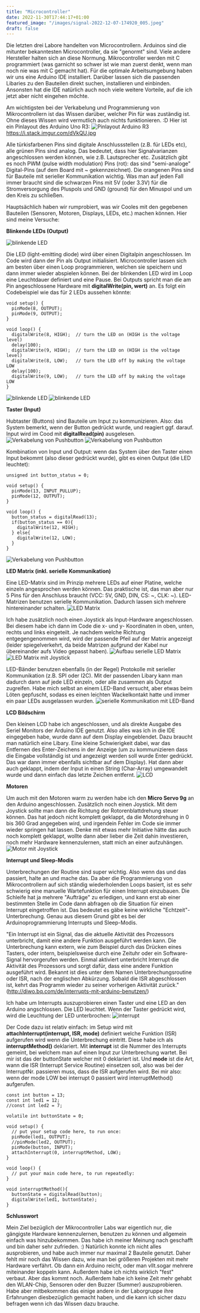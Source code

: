 ```yaml
---
title: "Microcontroller"
date: 2022-11-30T17:44:17+01:00
featured_image: "/images/signal-2022-12-07-174920_005.jpeg"
draft: false
---
```


Die letzten drei Labore handelten von Microcontrollern. Arduinos sind die mitunter bekanntesten Microcontroller, da sie "genormt" sind. Viele andere Hersteller halten sich an diese Normung. Mikrocontroller werden mit C programmiert (was garnicht so schwer ist wie man zuerst denkt, wenn man noch nie was mit C gemacht hat). Für die optimale Arbeitsumgebung haben wir uns eine Arduino IDE installiert. Darüber lassen sich die passenden Libaries zu den Bauteilen direkt suchen, installieren und einbinden. Ansonsten hat die IDE natürlich auch noch viele weitere Vorteile, auf die ich jetzt aber nicht eingehen möchte.

Am wichtigsten bei der Verkabelung und Programmierung von Mikrocontrollern ist das Wissen darüber, welcher Pin für was zuständig ist. Ohne dieses Wissen wird vermutlich auch nichts funktionieren. :D Hier ist ein Pinlayout des Arduino Uno R3:
![Pinlayout Arduino R3](arduinoUnoR3_pinlayout.jpg)
https://i.stack.imgur.com/dVkQU.jpg

Alle türkisfarbenen Pins sind digitale Anschlussstellen (z.B. für LEDs etc), alle grünen Pins sind analog. Das bedeutet, dass hier Signalvarianzen angeschlossen werden können, wie z.B. Lautsprecher etc. Zusätzlich gibt es noch PWM (pulse width modulation) Pins (rot): das sind "semi-analoge" Digital-Pins (auf dem Board mit ~ gekennzeichnet).
Die orangenen Pins sind für Bauteile mit serieller Kommunikation wichtig.
Was man auf jeden Fall immer braucht sind die schwarzen Pins mit 5V (oder 3.3V) für die Stromversorgung des Pluspols und GND (ground) für den Minuspol und um den Kreis zu schließen.

Hauptsächlich haben wir rumprobiert, was wir Cooles mit den gegebenen Bauteilen (Sensoren, Motoren, Displays, LEDs, etc.) machen können. Hier sind meine Versuche:

**Blinkende LEDs (Output)**

![blinkende LED](signal-2022-12-07-181505.gif)

Die LED (light-emitting diode) wird über einen Digitalpin angeschlossen. Im Code wird dann der Pin als Output initialisiert. Microcontroller lassen sich am besten über einen Loop programmieren, welchen sie speichern und dann immer wieder abspielen können. Bei der blinkenden LED wird im Loop eine Leuchtdauer definiert und eine Pause. Bei Outputs spricht man die am Pin angeschlossene Hardware mit **digitalWrite(pin, wert)** an. Es folgt ein Codebeispiel wie das für 2 LEDs aussehen könnte:
```Shell
void setup() {
  pinMode(8, OUTPUT);
  pinMode(9, OUTPUT);
}

void loop() {
  digitalWrite(8, HIGH);  // turn the LED on (HIGH is the voltage level)
  delay(100);  
  digitalWrite(9, HIGH);  // turn the LED on (HIGH is the voltage level)
  digitalWrite(8, LOW);   // turn the LED off by making the voltage LOW
  delay(100); 
  digitalWrite(9, LOW);   // turn the LED off by making the voltage LOW
}
```
![blinkende LED](signal-2022-12-07-181538.gif)
![blinkende LED](signal-2022-12-07-181555.gif)

**Taster (Input)**

Hubtaster (Buttons) sind Bauteile um Input zu kommunizieren. Also: das System bemerkt, wenn der Button gedrückt wurde, und reagiert ggf. darauf. Input wird im Cood mit **digitalRead(pin)** ausgelesen.
![Verkabelung von Pushbutton](signal-2022-12-07-174920_002.jpeg)
![Verkabelung von Pushbutton](signal-2022-12-07-174920_003.jpeg)

Kombination von Input und Output: wenn das System über den Taster einen Input bekommt (also dieser gedrückt wurde), gibt es einen Output (die LED leuchtet):
```Shell
unsigned int button_status = 0;

void setup() {
  pinMode(13, INPUT_PULLUP);
  pinMode(12, OUTPUT);
}

void loop() {
  button_status = digitalRead(13);
  if(button_status == 0){
    digitalWrite(12, HIGH);
  } else{
    digitalWrite(12, LOW);
  }
}
```
![Verkabelung von Pushbutton](signal-2022-12-07-174920_009.jpeg)

**LED Matrix (inkl. serielle Kommunikation)**

Eine LED-Matrix sind im Prinzip mehrere LEDs auf einer Platine, welche einzeln angesprochen werden können. Das praktische ist, das man aber nur 5 Pins für den Anschluss braucht (VCC: 5V, GND, DIN, CS: ~, CLK: ~). LED-Matrizen benutzen serielle Kommunikation. Dadurch lassen sich mehrere hintereinander schalten.
![LED Matrix](signal-2022-12-07-181619.gif)


Ich habe zusätzlich noch einen Joystick als Input-Hardware angeschlossen. Bei diesem habe ich dann im Code die x- und y- Koordinaten in oben, unten, rechts und links eingeteilt. Je nachdem welche Richtung entgegengenommen wird, wird der passende Pfeil auf der Matrix angezeigt (leider spiegelverkehrt, da beide Matrizen aufgrund der Kabel nur übereinander aufs Video gepasst haben).
![Aufbau serielle LED Matrix](signal-2022-12-07-174920_012.jpeg)
![LED Matrix mit Joystick](signal-2022-12-07-181647.gif)

LED-Bänder benutzen ebenfalls (in der Regel) Protokolle mit serieller Kommunikation (z.B. SPI oder I2C). Mit der passenden Libary kann man dadurch dann auf jede LED einzeln, oder alle zusammen als Output zugreifen. Habe mich selbst an einem LED-Band versucht, aber etwas beim Löten gepfuscht, sodass es einen leichten Wackelkontakt hatte und immer ein paar LEDs ausgelassen wurden.
![serielle Kommunikation mit LED-Band](signal-2022-12-07-181414_002.jpeg)


**LCD Bildschirm**

Den kleinen LCD habe ich angeschlossen, und als direkte Ausgabe des Seriel Monitors der Arduino IDE genutzt. Also alles was ich in die IDE eingegeben habe, wurde dann auf dem Display eingeblendet. Dazu braucht man natürlich eine Libary. Eine kleine Schwierigkeit dabei, war das Entfernen des Enter-Zeichens in der Anzeige (um zu kommunizieren dass die Eingabe vollständig ist und angezeigt werden soll wurde Enter gedrückt. Das war dann immer ebenfalls sichtbar auf dem Display). Hat dann aber auch geklappt, indem der Input in einen String (Char-Array) umgewandelt wurde und dann einfach das letzte Zeichen entfernt.
![LCD](signal-2022-12-07-181631.gif)


**Motoren**

Um auch mit den Motoren warm zu werden habe ich den **Micro Servo 9g** an den Arduino angeschlossen. Zusätzlich noch einen Joystick. Mit dem Joystick sollte man dann die Richtung der Rotorenblattdrehung steuer können. Das hat jedoch nicht komplett geklappt, da die Motordrehung in 0 bis 360 Grad angegeben wird, und irgendein Fehler im Code sie immer wieder springen hat lassen. Denke mit etwas mehr Initiative hätte das auch noch komplett geklappt, wollte dann aber lieber die Zeit dahin investieren, noch mehr Hardware kennenzulernen, statt mich an einer aufzuhängen.
![Motor mit Joystick](signal-2022-12-07-174920_008.jpeg)


**Interrupt und Sleep-Modis**

Unterbrechungen der Routine sind super wichtig. Also wenn das und das passiert, halte an und mache das. Da aber die Programmierung von Mikrocontrollern auf sich ständig wiederholenden Loops basiert, ist es sehr schwierig eine manuelle Wartefunktion für einen Interrupt einzubauen. Die Schleife hat ja mehrere "Aufträge" zu erledigen, und kann erst ab einer bestimmten Stelle im Code dann abfragen ob die Situation für einen Interrupt eingetroffen ist. Das bedeutet es gäbe keine wirkliche "Echtzeit"-Unterbrechung. Genau aus diesem Grund gibt es bei der Arduinoprogrammierung Interrupts und Sleep-Modis.

"Ein Interrupt ist ein Signal, das die aktuelle Aktivität des Prozessors unterbricht, damit eine andere Funktion ausgeführt werden kann. Die Unterbrechung kann extern, wie zum Beispiel durch das Drücken eines Tasters, oder intern, beispielsweise durch eine Zeituhr oder ein Software-Signal hervorgerufen werden. Einmal aktiviert unterbricht Interrupt die Aktivität des Prozessors und sorgt dafür, dass eine andere Funktion ausgeführt wird. Bekannt ist dies unter dem Namen Unterbrechungsroutine oder ISR, nach der englischen Abkürzung. Sobald die ISR abgeschlossen ist, kehrt das Programm wieder zu seiner vorherigen Aktivität zurück."
(http://diwo.bq.com/de/interrupts-mit-arduino-benutzen/)

Ich habe um Interrupts auszuprobieren einen Taster und eine LED an den Arduino angschlossen. Die LED leuchtet. Wenn der Taster gedrückt wird, wird die Leuchtung der LED unterbrochen:
![interrupt](signal-2022-12-07-181701.gif)

Der Code dazu ist relativ einfach: im Setup wird mit **attachInterrupt(interrupt, ISR, mode)** definiert welche Funktion (ISR) aufgerufen wird wenn die Unterbrechung eintritt. Diese habe ich als **interruptMethod()** deklariert. Mit **interrupt** ist die Nummer des Interrupts gemeint, bei welchem man auf einen Input zur Unterbrechung wartet. Bei mir ist das der buttonState welcher mit 0 deklariert ist. Und **mode** ist die Art, wann die ISR (Interrupt Service Routine) einsetzen soll, also was bei der InterruptNr. passieren muss, dass die ISR aufgerufen wird. Bei mir also: wenn der mode LOW bei interrupt 0 passiert wird interruptMethod() aufgerufen.
```Shell
const int button = 13;
const int led1 = 12;
//const int led2 = 7;

volatile int buttonState = 0;

void setup() {
  // put your setup code here, to run once:
  pinMode(led1, OUTPUT);
  //pinMode(led2, OUTPUT);
  pinMode(button, INPUT);
  attachInterrupt(0, interruptMethod, LOW);
}

void loop() {
  // put your main code here, to run repeatedly:
}

void interruptMethod(){
  buttonState = digitalRead(button);
  digitalWrite(led1, buttonState);
}
```

**Schlusswort**

Mein Ziel bezüglich der Mikrocontroller Labs war eigentlich nur, die gängigste Hardware kennenzulernen, benutzen zu können und allgemein einfach was hinzubekommen. Das habe ich meiner Meinung nach geschafft und bin daher sehr zufrieden. :) Natürlich konnte ich nicht alles ausprobieren, und habe auch immer nur maximal 2 Bauteile genutzt. Daher fehlt mir noch das Wissen dazu, wie man bei größeren Projekten mit mehr Hardware verfährt. Ob dann ein Arduino reicht, oder man vllt.sogar mehrere miteinander koppeln kann. Außerdem habe ich nichts wirklich "fest" verbaut. Aber das kommt noch.
Außerdem habe ich keine Zeit mehr gehabt den WLAN-Chip, Sensoren oder den Buzzer (Summer) auszuprobieren. Habe aber mitbekommen das einige andere in der Laborgruppe ihre Erfahrungen diesbezüglich gemacht haben, und die kann ich sicher dazu befragen wenn ich das Wissen dazu brauche.